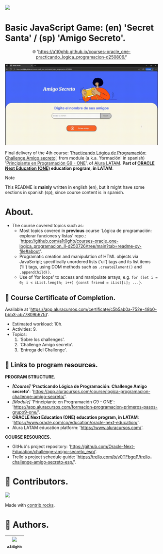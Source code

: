 <!-- Badges:
- Source: 'https://shields.io/docs/static-badges', 'https://shields.io/badges/static-badge'.
- HTML structure followed: 'https://github.com/facebook/docusaurus/blob/main/README.md?plain=1'.
- Badges with logos: 'https://shields.io/docs/logos', 'https://simpleicons.org/', 'https://github.com/simple-icons/simple-icons/blob/master/slugs.md'.
- HTML <a> tag not redirecting: 'https://stackoverflow.com/questions/8260546/make-a-html-link-that-does-nothing-literally-nothing/8260561#8260561', 'https://www.geeksforgeeks.org/html/how-to-create-html-link-that-does-not-follow-the-link/'.
-->

<!-- Badge: WIP
<p align="left">
  <a href="#" onclick="return false;"><img src="https://img.shields.io/badge/STATUS-WIP-yellow?style=flat"/></a>
</p>
-->

<!-- Badge: Done -->
<p align="left">
  <a href="#" onclick="return false;"><img src="https://img.shields.io/badge/STATUS-DONE-green?style=flat" /></a>
</p>

<!-- README structure followed:
- 'https://www.aluracursos.com/blog/como-escribir-un-readme-increible-en-tu-github/'.
- 'https://github.com/camilafernanda/GlicoCare/'.
- 'https://github.com/nasa/openmct/'.
- 'https://github.com/facebook/docusaurus'.
-->

# Basic JavaScript Game: (en) 'Secret Santa' / (sp) 'Amigo Secreto'.

<p align="center">
  🌐 '<a href="https://a1t0ghb.github.io/courses-oracle_one-practicando_logica_programacion-d250806/">https://a1t0ghb.github.io/courses-oracle_one-practicando_logica_programacion-d250806/</a>'
</p>

<!--
Enable autoplay of animated images:
- 'https://stackoverflow.com/questions/72508378/enable-gif-autoplay-on-github-readme/72509078#72509078'.
- 'https://github.com/orgs/community/discussions/47709'.
- 'https://github.com/settings/accessibility'.
Image width for GitHub READMEs:
- 'https://github.com/orgs/community/discussions/42424'.
- 'https://gist.github.com/uupaa/f77d2bcf4dc7a294d109'.
-->
<p align="center">
  <img src="rsrcs/media/img-readme_gif.gif" width="1200" />
</p>

Final delivery of the 4th course: '[Practicando Lógica de Programación: Challenge Amigo secreto](https://app.aluracursos.com/course/logica-programacion-challenge-amigo-secreto/)', from module (a.k.a. 'formación' in spanish) '[Principiante en Programación G9 - ONE](https://app.aluracursos.com/formacion-programacion-primeros-pasos-grupo9-one)', of [Alura LATAM](https://www.aluracursos.com/). <b>Part of [ORACLE Next Education (ONE)](https://www.oracle.com/co/education/oracle-next-education/) education program, in LATAM</b>.

<!-- Callouts:
- Improved format taken from examples in 'https://github.com/nasa/openmct/blob/master/README.md?plain=1'.
-->
> [!NOTE]
> This README is **mainly** written in english (en), but it might have some sections in spanish (sp), since course content is in spanish.

# About.
- The course covered topics such as:
  - Most topics covered in **previous** course 'Lógica de programación: explorar funciones y listas' repo.: '<https://github.com/a1t0ghb/courses-oracle_one-logica_programacion_II-d250726/tree/main?tab=readme-ov-file#about>'.
  - Programatic creation and manipulation of HTML objects via JavaScript; specifically unordered lists ('ul') tags and its list items ('li') tags, using DOM methods such as `.createElement()` and `.appendChild()`.
  - Use of 'for loops' to access and manipulate arrays; e.g. `for (let i = 0; i < iList.length; i++) {const friend = iList[i]; ...}`.

## 🥇 Course Certificate of Completion.
Available at '<https://app.aluracursos.com/certificate/c5b5ab0a-752e-48b0-bbb3-ab77809b67fd>'.
- Estimated workload: 10h.
- Activities: 9.
- Topics:
  1. 'Sobre los challenges'.
  2. 'Challenge Amigo secreto'.
  3. 'Entrega del Challenge'.

## 🔗 Links to program resources.

**PROGRAM STRUCTURE.**
- <b>*[Course]* 'Practicando Lógica de Programación: Challenge Amigo secreto'</b>: '<https://app.aluracursos.com/course/logica-programacion-challenge-amigo-secreto/>'.
- *[Module]* 'Principiante en Programación G9 - ONE': '<https://app.aluracursos.com/formacion-programacion-primeros-pasos-grupo9-one/>'.
- **ORACLE Next Education (ONE) education program, in LATAM**: '<https://www.oracle.com/co/education/oracle-next-education/>'.
- Alura LATAM education platform: '<https://www.aluracursos.com/>'.

**COURSE RESOURCES.**
- GitHub's project repository: '<https://github.com/Oracle-Next-Education/challenge-amigo-secreto_esp/>'.
- Trello's project schedule guide: '<https://trello.com/b/v0TFbgqP/trello-challenge-amigo-secreto-esp/>'.

<!-- Embed dynamic content (image) of contributors:
- 'https://dev.to/lacolaco/introducing-contributors-img-keep-contributors-in-readme-md-gci'.
- 'https://contrib.rocks/'.
- 'https://contrib.rocks/preview?repo=a1t0ghb%2Fcourses-oracle_one-logica_programacion_II-d250726'
-->
# 🤝 Contributors.

<a href="https://github.com/a1t0ghb/courses-oracle_one-practicando_logica_programacion-d250806/graphs/contributors">
  <img src="https://contrib.rocks/image?repo=a1t0ghb/courses-oracle_one-practicando_logica_programacion-d250806" />
</a>

Made with [contrib.rocks](https://contrib.rocks).

<!-- Authors table structure
- From repo: 'https://github.com/camilafernanda/GlicoCare/blob/main/README.md?plain=1'.
-->
# 📜 Authors.

| [<img src="https://avatars.githubusercontent.com/u/32377614?v=4" width=70><br><sub>a1t0ghb</sub>](https://github.com/a1t0ghb) |
| :---: |
